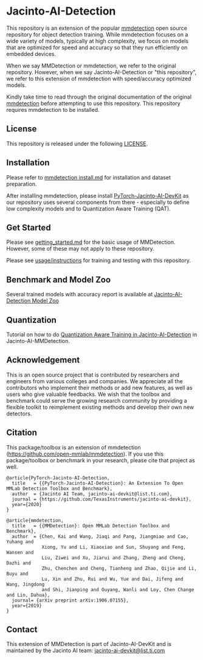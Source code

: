 # Jacinto-AI-Detection


This repository is an extension of the popular [mmdetection](https://github.com/open-mmlab/mmdetection) open source repository for object detection training. While mmdetection focuses on a wide variety of models, typically at high complexity, we focus on models that are optimized for speed and accuracy so that they run efficiently on embedded devices. 

When we say MMDetection or mmdetection, we refer to the original repository. However, when we say Jacinto-AI-Detection or "this repository", we refer to this extension of mmdetection with speed/accuracy optimized models.

Kindly take time to read through the original documentation of the original [mmdetection](https://github.com/open-mmlab/mmdetection) before attempting to use this repository. This repository requires mmdetection to be installed.


## License

This repository is released under the following [LICENSE](./LICENSE).


## Installation

Please refer to [mmdetection install.md](https://github.com/open-mmlab/mmdetection/docs/install.md) for installation and dataset preparation.

After installing mmdetection, please install [PyTorch-Jacinto-AI-DevKit](https://bitbucket.itg.ti.com/projects/JACINTO-AI/repos/pytorch-jacinto-ai-devkit/browse/) as our repository uses several components from there - especially to define low complexity models and to Quantization Aware Training (QAT).


## Get Started

Please see [getting_started.md](https://github.com/open-mmlab/mmdetection/docs/getting_started.md) for the basic usage of MMDetection. However, some of these may not apply to these repository.

Please see [usage/instructions](https://github.com/open-mmlab/mmdetection/docs/jacinto_ai_detection_usage.md) for training and testing with this repository.


## Benchmark and Model Zoo

Several trained models with accuracy report is available at [Jacinto-AI-Detection Model Zoo](docs/jacinto_ai/jacinto_ai_detection_model_zoo.md) 


## Quantization

Tutorial on how to do [Quantization Aware Training in Jacinto-AI-Detection](docs/jacinto_ai/jacinto_ai_quantization_aware_training.md) in Jacinto-AI-MMDetection. 


## Acknowledgement

This is an open source project that is contributed by researchers and engineers from various colleges and companies. We appreciate all the contributors who implement their methods or add new features, as well as users who give valuable feedbacks.
We wish that the toolbox and benchmark could serve the growing research community by providing a flexible toolkit to reimplement existing methods and develop their own new detectors.


## Citation

This package/toolbox is an extension of mmdetection (https://github.com/open-mmlab/mmdetection). If you use this package/toolbox or benchmark in your research, please cite that project as well.

```
@article{PyTorch-Jacinto-AI-Detection,
  title   = {{PyTorch-Jacinto-AI-Detection}: An Extension To Open MMLab Detection Toolbox and Benchmark},
  author  = {Jacinto AI Team, jacinto-ai-devkit@list.ti.com},
  journal = {https://github.com/TexasInstruments/jacinto-ai-devkit},
  year={2020}
}
```
```
@article{mmdetection,
  title   = {{MMDetection}: Open MMLab Detection Toolbox and Benchmark},
  author  = {Chen, Kai and Wang, Jiaqi and Pang, Jiangmiao and Cao, Yuhang and
             Xiong, Yu and Li, Xiaoxiao and Sun, Shuyang and Feng, Wansen and
             Liu, Ziwei and Xu, Jiarui and Zhang, Zheng and Cheng, Dazhi and
             Zhu, Chenchen and Cheng, Tianheng and Zhao, Qijie and Li, Buyu and
             Lu, Xin and Zhu, Rui and Wu, Yue and Dai, Jifeng and Wang, Jingdong
             and Shi, Jianping and Ouyang, Wanli and Loy, Chen Change and Lin, Dahua},
  journal= {arXiv preprint arXiv:1906.07155},
  year={2019}
}
```


## Contact
This extension of MMDetection is part of Jacinto-AI-DevKit and is maintained by the Jacinto AI team: jacinto-ai-devkit@list.ti.com
